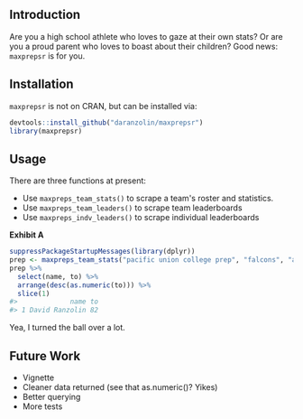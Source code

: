 
<!-- README.md is generated from README.Rmd. Please edit that file -->
Introduction
------------

Are you a high school athlete who loves to gaze at their own stats? Or are you a proud parent who loves to boast about their children? Good news: `maxprepsr` is for you.

Installation
------------

`maxprepsr` is not on CRAN, but can be installed via:

``` r
devtools::install_github("daranzolin/maxprepsr")
library(maxprepsr)
```

Usage
-----

There are three functions at present:

-   Use `maxpreps_team_stats()` to scrape a team's roster and statistics.
-   Use `maxpreps_team_leaders()` to scrape team leaderboards
-   Use `maxpreps_indv_leaders()` to scrape individual leaderboards

**Exhibit A**

``` r
suppressPackageStartupMessages(library(dplyr))
prep <- maxpreps_team_stats("pacific union college prep", "falcons", "angwin", "ca", "basketball", "04-05")
prep %>% 
  select(name, to) %>% 
  arrange(desc(as.numeric(to))) %>% 
  slice(1)
#>             name to
#> 1 David Ranzolin 82
```

Yea, I turned the ball over a lot.

Future Work
-----------

-   Vignette
-   Cleaner data returned (see that as.numeric()? Yikes)
-   Better querying
-   More tests
